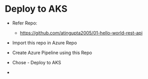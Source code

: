 # Deploy to AKS
- Refer Repo:
  - https://github.com/atingupta2005/01-hello-world-rest-api

- Import this repo in Azure Repo
- Create Azure Pipeline using this Repo
- Chose - Deploy to AKS
- 
